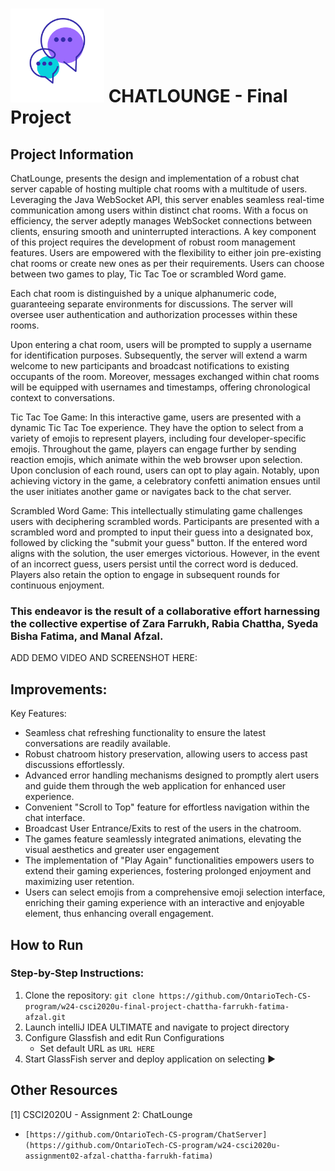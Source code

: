 # <img src="src/main/webapp/img/logo.png" alt="ChatLounge Logo" width="150"> CHATLOUNGE - Final Project


## Project Information

ChatLounge, presents the design and implementation of a robust chat server capable of hosting multiple chat rooms with a multitude of users. Leveraging the Java WebSocket API, this server enables seamless real-time communication among users within distinct chat rooms. With a focus on efficiency, the server adeptly manages WebSocket connections between clients, ensuring smooth and uninterrupted interactions. A key component of this project requires the development of robust room management features. Users are empowered with the flexibility to either join pre-existing chat rooms or create new ones as per their requirements. Users can choose between two games to play, Tic Tac Toe or scrambled Word game.

Each chat room is distinguished by a unique alphanumeric code, guaranteeing separate environments for discussions. The server will oversee user authentication and authorization processes within these rooms. 

Upon entering a chat room, users will be prompted to supply a username for identification purposes. Subsequently, the server will extend a warm welcome to new participants and broadcast notifications to existing occupants of the room. Moreover, messages exchanged within chat rooms will be equipped with usernames and timestamps, offering chronological context to conversations.

Tic Tac Toe Game:
In this interactive game, users are presented with a dynamic Tic Tac Toe experience. They have the option to select from a variety of emojis to represent players, including four developer-specific emojis. Throughout the game, players can engage further by sending reaction emojis, which animate within the web browser upon selection. Upon conclusion of each round, users can opt to play again. Notably, upon achieving victory in the game, a celebratory confetti animation ensues until the user initiates another game or navigates back to the chat server.

Scrambled Word Game:
This intellectually stimulating game challenges users with deciphering scrambled words. Participants are presented with a scrambled word and prompted to input their guess into a designated box, followed by clicking the "submit your guess" button. If the entered word aligns with the solution, the user emerges victorious. However, in the event of an incorrect guess, users persist until the correct word is deduced. Players also retain the option to engage in subsequent rounds for continuous enjoyment.

### This endeavor is the result of a collaborative effort harnessing the collective expertise of Zara Farrukh, Rabia Chattha, Syeda Bisha Fatima, and Manal Afzal.

ADD DEMO VIDEO AND SCREENSHOT HERE:

## Improvements:
Key Features: 
- Seamless chat refreshing functionality to ensure the latest conversations are readily available.
- Robust chatroom history preservation, allowing users to access past discussions effortlessly.
- Advanced error handling mechanisms designed to promptly alert users and guide them through the web application for enhanced user experience.
- Convenient "Scroll to Top" feature for effortless navigation within the chat interface.
- Broadcast User Entrance/Exits to rest of the users in the chatroom.
- The games feature seamlessly integrated animations, elevating the visual aesthetics and greater user engagement
- The implementation of "Play Again" functionalities empowers users to extend their gaming experiences, fostering prolonged enjoyment and maximizing user retention.
- Users can select emojis from a comprehensive emoji selection interface, enriching their gaming experience with an interactive and enjoyable element, thus enhancing overall engagement.

  
## How to Run

### Step-by-Step Instructions:
1. Clone the repository: `git clone https://github.com/OntarioTech-CS-program/w24-csci2020u-final-project-chattha-farrukh-fatima-afzal.git`
2. Launch intelliJ IDEA ULTIMATE and navigate to project directory
3. Configure Glassfish and edit Run Configurations
    - Set default URL as `URL HERE`
4. Start GlassFish server and deploy application on selecting ▶

## Other Resources
[1] CSCI2020U - Assignment 2: ChatLounge
  - `[https://github.com/OntarioTech-CS-program/ChatServer](https://github.com/OntarioTech-CS-program/w24-csci2020u-assignment02-afzal-chattha-farrukh-fatima)`
